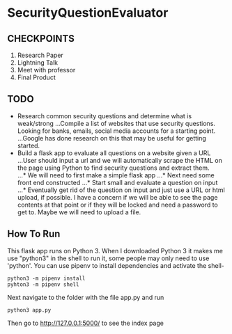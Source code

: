 # SecurityQuestionEvaluator

## CHECKPOINTS 
1. Research Paper
2. Lightning Talk
3. Meet with professor
4. Final Product

## TODO
* Research common security questions and determine what is weak/strong
...Compile a list of websites that use security questions.  Looking for banks, emails, social media accounts for a starting point.
...Google has done research on this that may be useful for getting started.
* Build a flask app to evaluate all questions on a website given a URL
...User should input a url and we will automatically scrape the HTML on the page using Python to find security questions and extract them.  
...* We will need to first make a simple flask app
...* Next need some front end constructed
...* Start small and evaluate a question on input
...* Eventually get rid of the question on input and just use a URL or html upload, if possible.  I have a concern if we will be able to see the page contents at that point or if they will be locked and need a password to get to.  Maybe we will need to upload a file.

## How To Run
This flask app runs on Python 3.  When I downloaded Python 3 it makes me use "python3" in the shell to run it, some people may only need to use 'python'.  You can use pipenv to install dependencies and activate the shell-

```
python3 -m pipenv install 
pyhton3 -m pipenv shell
```

Next navigate to the folder with the file app.py and run
```
python3 app.py
```
Then go to http://127.0.0.1:5000/ to see the index page
